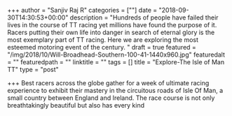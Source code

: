 +++
author = "Sanjiv Raj R"
categories = [""]
date = "2018-09-30T14:30:53+00:00"
description = "Hundreds of people have failed their lives in the course of TT racing yet millions have found the purpose of it. Racers putting their own life into danger in search of eternal glory is the most exemplary part of TT racing. Here we are exploring the most esteemed motoring event of the century. "
draft = true
featured = "/img/2018/10/Will-Broadhead-Southern-100-41-1440x960.jpg"
featuredalt = ""
featuredpath = ""
linktitle = ""
tags = []
title = "Explore-The Isle of Man TT"
type = "post"

+++
Best racers across the globe gather for a week of ultimate racing experience to exhibit their mastery in the circuitous roads of Isle Of Man, a small country between England and Ireland. The race course is not only breathtakingly beautiful but also has every kind 